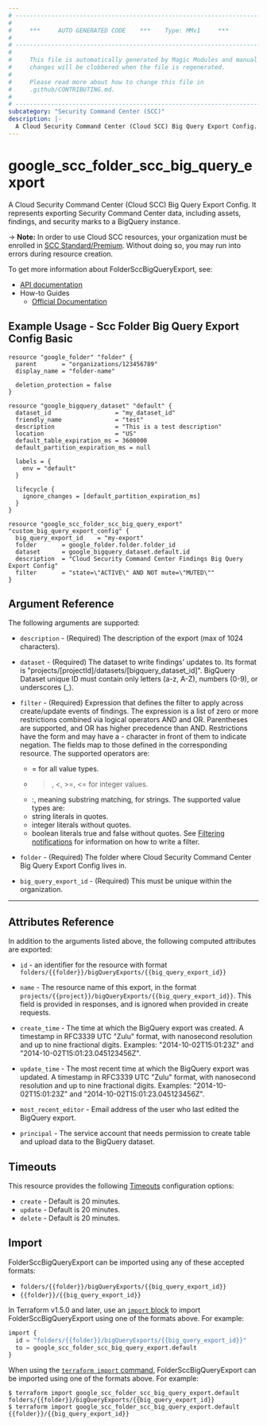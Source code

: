 ```yaml
---
# ----------------------------------------------------------------------------
#
#     ***     AUTO GENERATED CODE    ***    Type: MMv1     ***
#
# ----------------------------------------------------------------------------
#
#     This file is automatically generated by Magic Modules and manual
#     changes will be clobbered when the file is regenerated.
#
#     Please read more about how to change this file in
#     .github/CONTRIBUTING.md.
#
# ----------------------------------------------------------------------------
subcategory: "Security Command Center (SCC)"
description: |-
  A Cloud Security Command Center (Cloud SCC) Big Query Export Config.
---
```


# google_scc_folder_scc_big_query_export

A Cloud Security Command Center (Cloud SCC) Big Query Export Config.
It represents exporting Security Command Center data, including assets, findings, and security marks
to a BigQuery instance.

-> **Note:** In order to use Cloud SCC resources, your organization must be enrolled
in [SCC Standard/Premium](https://cloud.google.com/security-command-center/docs/quickstart-security-command-center).
Without doing so, you may run into errors during resource creation.


To get more information about FolderSccBigQueryExport, see:

* [API documentation](https://cloud.google.com/security-command-center/docs/reference/rest/v1/folders.bigQueryExports)
* How-to Guides
    * [Official Documentation](https://cloud.google.com/security-command-center/docs/how-to-analyze-findings-in-big-query)

## Example Usage - Scc Folder Big Query Export Config Basic


```hcl
resource "google_folder" "folder" {
  parent       = "organizations/123456789"
  display_name = "folder-name"

  deletion_protection = false
}

resource "google_bigquery_dataset" "default" {
  dataset_id                  = "my_dataset_id"
  friendly_name               = "test"
  description                 = "This is a test description"
  location                    = "US"
  default_table_expiration_ms = 3600000
  default_partition_expiration_ms = null

  labels = {
    env = "default"
  }

  lifecycle {
    ignore_changes = [default_partition_expiration_ms]
  }
}

resource "google_scc_folder_scc_big_query_export" "custom_big_query_export_config" {
  big_query_export_id    = "my-export"
  folder       = google_folder.folder.folder_id
  dataset      = google_bigquery_dataset.default.id
  description  = "Cloud Security Command Center Findings Big Query Export Config"
  filter       = "state=\"ACTIVE\" AND NOT mute=\"MUTED\""
}
```

## Argument Reference

The following arguments are supported:


* `description` -
  (Required)
  The description of the export (max of 1024 characters).

* `dataset` -
  (Required)
  The dataset to write findings' updates to.
  Its format is "projects/[projectId]/datasets/[bigquery_dataset_id]".
  BigQuery Dataset unique ID must contain only letters (a-z, A-Z), numbers (0-9), or underscores (_).

* `filter` -
  (Required)
  Expression that defines the filter to apply across create/update
  events of findings. The
  expression is a list of zero or more restrictions combined via
  logical operators AND and OR. Parentheses are supported, and OR
  has higher precedence than AND.
  Restrictions have the form <field> <operator> <value> and may have
  a - character in front of them to indicate negation. The fields
  map to those defined in the corresponding resource.
  The supported operators are:
  * = for all value types.
  * >, <, >=, <= for integer values.
  * :, meaning substring matching, for strings.
  The supported value types are:
  * string literals in quotes.
  * integer literals without quotes.
  * boolean literals true and false without quotes.
  See
  [Filtering notifications](https://cloud.google.com/security-command-center/docs/how-to-api-filter-notifications)
  for information on how to write a filter.

* `folder` -
  (Required)
  The folder where Cloud Security Command Center Big Query Export
  Config lives in.

* `big_query_export_id` -
  (Required)
  This must be unique within the organization.


- - -



## Attributes Reference

In addition to the arguments listed above, the following computed attributes are exported:

* `id` - an identifier for the resource with format `folders/{{folder}}/bigQueryExports/{{big_query_export_id}}`

* `name` -
  The resource name of this export, in the format
  `projects/{{project}}/bigQueryExports/{{big_query_export_id}}`.
  This field is provided in responses, and is ignored when provided in create requests.

* `create_time` -
  The time at which the BigQuery export was created.
  A timestamp in RFC3339 UTC "Zulu" format, with nanosecond resolution and up to nine fractional digits.
  Examples: "2014-10-02T15:01:23Z" and "2014-10-02T15:01:23.045123456Z".

* `update_time` -
  The most recent time at which the BigQuery export was updated.
  A timestamp in RFC3339 UTC "Zulu" format, with nanosecond resolution and up to nine fractional digits.
  Examples: "2014-10-02T15:01:23Z" and "2014-10-02T15:01:23.045123456Z".

* `most_recent_editor` -
  Email address of the user who last edited the BigQuery export.

* `principal` -
  The service account that needs permission to create table and upload data to the BigQuery dataset.


## Timeouts

This resource provides the following
[Timeouts](https://developer.hashicorp.com/terraform/plugin/sdkv2/resources/retries-and-customizable-timeouts) configuration options:

- `create` - Default is 20 minutes.
- `update` - Default is 20 minutes.
- `delete` - Default is 20 minutes.

## Import


FolderSccBigQueryExport can be imported using any of these accepted formats:

* `folders/{{folder}}/bigQueryExports/{{big_query_export_id}}`
* `{{folder}}/{{big_query_export_id}}`


In Terraform v1.5.0 and later, use an [`import` block](https://developer.hashicorp.com/terraform/language/import) to import FolderSccBigQueryExport using one of the formats above. For example:

```tf
import {
  id = "folders/{{folder}}/bigQueryExports/{{big_query_export_id}}"
  to = google_scc_folder_scc_big_query_export.default
}
```

When using the [`terraform import` command](https://developer.hashicorp.com/terraform/cli/commands/import), FolderSccBigQueryExport can be imported using one of the formats above. For example:

```
$ terraform import google_scc_folder_scc_big_query_export.default folders/{{folder}}/bigQueryExports/{{big_query_export_id}}
$ terraform import google_scc_folder_scc_big_query_export.default {{folder}}/{{big_query_export_id}}
```
